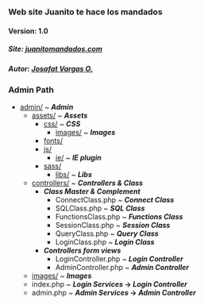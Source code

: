### Web site Juanito te hace los mandados 
#### Version: 1.0
##### Site: [juanitomandados.com](http://juanitomandados.com)
##### Autor: [Josafat Vargas O.](http://josdeveloper.com)


### Admin Path

- [admin/][admin] ~ **_Admin_**
  - [assets/][admin/assets] ~ **_Assets_**
    - [css/][admin/assets/css] ~ **_CSS_**
      - [images/][admin/assets/css/images] ~ **_Images_**
    - [fonts/][admin/assets/fonts]
    - [js/][admin/assets/js]
      - [ie/][admin/assets/js/ie] ~ **_IE plugin_**
    - [sass/][admin/assets/sass]
      - [libs/][admin/assets/sass/libs] ~ **_Libs_**
  - [controllers/][admin/controllers] ~ **_Controllers & Class_**
    - **_Class Master & Complement_**
        - ConnectClass.php ~ **_Connect Class_**
        - SQLClass.php ~ **_SQL Class_**
        - FunctionsClass.php ~ **_Functions Class_**
        - SessionClass.php ~ **_Session Class_**
        - QueryClass.php ~ **_Query Class_**
        - LoginClass.php ~ **_Login Class_**
    - **_Controllers form views_**
        - LoginController.php ~ **_Login Controller_**
        - AdminController.php ~ **_Admin Controller_**
  - [images/][admin/images] ~ **_Images_**
  - index.php ~ **_Login Services_ -> _Login Controller_**
  - admin.php ~ **_Admin Services_ -> _Admin Controller_**


[admin]:<https://github.com/JosafatDeveloper/JuanitoMandados-Git/tree/master/admin>
[admin/assets]:<https://github.com/JosafatDeveloper/JuanitoMandados-Git/tree/master/admin/assets>
[admin/assets/css]:<https://github.com/JosafatDeveloper/JuanitoMandados-Git/tree/master/admin/assets/css>
[admin/assets/css/images]:<https://github.com/JosafatDeveloper/JuanitoMandados-Git/tree/master/admin/assets/css/images>
[admin/assets/fonts]:<https://github.com/JosafatDeveloper/JuanitoMandados-Git/tree/master/admin/assets/fonts>
[admin/assets/js]:<https://github.com/JosafatDeveloper/JuanitoMandados-Git/tree/master/admin/assets/js>
[admin/assets/js/ie]:<https://github.com/JosafatDeveloper/JuanitoMandados-Git/tree/master/admin/assets/js/ie>
[admin/assets/sass]:<https://github.com/JosafatDeveloper/JuanitoMandados-Git/tree/master/admin/assets/sass>
[admin/assets/sass/libs]:<https://github.com/JosafatDeveloper/JuanitoMandados-Git/tree/master/admin/assets/sass/libs>
[admin/controllers]:<https://github.com/JosafatDeveloper/JuanitoMandados-Git/tree/master/admin/controllers>
[admin/images]:<https://github.com/JosafatDeveloper/JuanitoMandados-Git/tree/master/admin/images>
